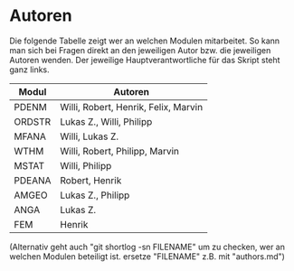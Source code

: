 # Autoren

Die folgende Tabelle zeigt wer an welchen Modulen mitarbeitet. So kann man sich bei Fragen direkt an den jeweiligen Autor bzw. die jeweiligen Autoren wenden. 
Der jeweilige Hauptverantwortliche für das Skript steht ganz links.

| Modul  | Autoren              			|
| ------ | ------               			|
| PDENM  | Willi, Robert, Henrik, Felix, Marvin  	|
| ORDSTR | Lukas Z., Willi, Philipp			|
| MFANA  | Willi, Lukas Z.			|
| WTHM   | Willi, Robert, Philipp, Marvin	|
| MSTAT  | Willi, Philipp                			|
| PDEANA | Robert, Henrik          			|
| AMGEO  | Lukas Z., Philipp 		|
| ANGA   | Lukas Z.   	|
| FEM    | Henrik				|

(Alternativ geht auch "git shortlog -sn FILENAME" um zu checken, wer an welchen Modulen beteiligt ist. ersetze "FILENAME" z.B. mit "authors.md")
